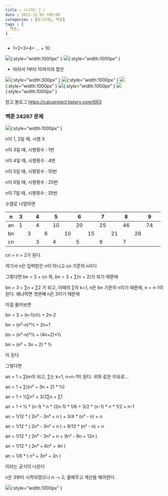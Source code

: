 ```yaml
---
title : 시그마( ∑ )
date : 2023-12-05 +09:00
categories : [알고리즘, 백준]
tags : [
  백준,
]
---
```

<!-- ![](/assets/img/Spring/aaaa.png){:style="border:1px solid #eaeaea; border-radius: 7px; padding: 0px;" } -->
<!-- ![](/assets/img/alg/1-1.png){:style="width:1000px" } -->

- 1+2+3+4+ … + 10 

![](/assets/img/alg/1-1.png){:style="width:1000px" }
![](/assets/img/alg/1-2.png){:style="width:1000px" }

- 따라서 1부터 10까지의 합은 

![](/assets/img/alg/1-3.png){:style="width:300px" }
![](/assets/img/alg/1-4.png){:style="width:1000px" }
![](/assets/img/alg/1-5.png){:style="width:1000px" }
![](/assets/img/alg/1-6.png){:style="width:1000px" }
![](/assets/img/alg/1-7.png){:style="width:1000px" }

참고 블로그
<a href="https://calcproject.tistory.com/663" target="_blank">https://calcproject.tistory.com/663</a>


### 백준 24267 문제

![](/assets/img/alg/1-8.png){:style="width:1000px" }

n이 1, 2일 때, 시행 X

n이 3일 때, 시행횟수 : 1번

n이 4일 때, 시행횟수 : 4번

n이 5일 때, 시행횟수 : 10번

n이 6일 때, 시행횟수 : 20번

n이 7일 때, 시행횟수 : 35번

수열로 나열하면

| n | 3 |  | 4 |  | 5 |  | 6 |  | 7 |  | 8 |  | 9 |  |
| --- | --- | --- | --- | --- | --- | --- | --- | --- | --- | --- | --- | --- | --- | --- |
| an | 1 |  | 4 |  | 10 |  | 20 |  | 25 |  | 46 |  | 74 |  |
| bn |  | 3 |  | 6 |  | 10 |  | 15 |  | 21 |  | 28 |  |  |
| cn |  |  | 3 |  | 4 |  | 5 |  | 6 |  | 7 |  |  |  |

cn = n + 2가 된다.

여기서 n은 입력받은 n이 아니고 cn 기준의 n이다

그렇다면 bn = 3 + cn 즉, bn = 3 + ∑(n + 2)가 되기 때문에

bn = 3 + ∑n + ∑2 가 되고, 이때의 ∑의 k=1, n은 bn 기준의 n이기 때문에, n = n-1이 된다. 왜냐하면 첫번째 n은 3이기 때문에

이걸 풀어보면

bn = 3 + (n-1)*n*½ + 2n-2

bn = (n²-n)*½ + 2n+1

bn = (n²-n)*½ + (4n+2)*½

bn = (n² + 3n + 2) * ½

이 된다

그렇다면 

an = 1 + ∑bn이 되고, ∑는 k=1, n=n-1이 된다. 위와 같은 이유로…

an = 1 + ∑((n² + 3n + 2) * ½)

an = 1 + ½∑n² + 3/2∑n + ∑1

an = 1 + ½ * (n-1) * n * (2n-1) * 1/6 + 3/2 * (n-1) * n * 1/2 + n-1

an = 1/12 * ( 2n³ - 3n² + n ) + 3/4 * (n² - n) + n

an = 1/12 * ( 2n³ - 3n² + n ) + 9/12 * (n² - n) + n

an = 1/12 * ( 2n³ - 3n² + n + 9n² - 9n +  12n )

an = 1/12 * ( 2n³ + 6n² + 4n )

an = 1/6 * ( n³ + 3n² + 2n )

이라는 공식이 나온다

n은 3부터 시작되었으니 n -= 2; 를해주고 계산을 해야한다.

![](/assets/img/alg/1-9.png){:style="width:1000px" }
